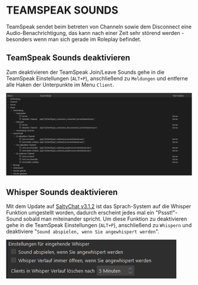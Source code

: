 # TEAMSPEAK SOUNDS

TeamSpeak sendet beim betreten von Channeln sowie dem Disconnect eine Audio-Benachrichtigung, das kann nach einer Zeit sehr störend werden - besonders wenn man sich gerade im Roleplay befindet.

## TeamSpeak Sounds deaktivieren

Zum deaktivieren der TeamSpeak Join/Leave Sounds gehe in die TeamSpeak Einstellungen (`ALT+P`), anschließend zu `Meldungen` und entferne alle Haken der Unterpunkte im Menu `Client`.

![TeamSpeak Sounds](../../assets/teamspeak-sounds.png)

## Whisper Sounds deaktivieren

Mit dem Update auf [SaltyChat v3.1.2](saltychat.md) ist das Sprach-System auf die Whisper Funktion umgestellt worden, dadurch erscheint jedes mal ein "Pssst!"-Sound sobald man miteinander spricht. Um diese Funktion zu deaktivieren gehe in die TeamSpeak Einstellungen (`ALT+P`), anschließend zu `Whispern` und deaktiviere "`Sound abspielen, wenn Sie angewhispert werden`".

![TeamSpeak Whisper Sounds](../../assets/teamspeak-whisper-sounds.png)